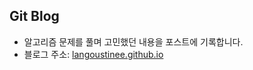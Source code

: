## Git Blog
- 알고리즘 문제를 풀며 고민했던 내용을 포스트에 기록합니다.
- 블로그 주소: [langoustinee.github.io](https://langoustinee.github.io/)
